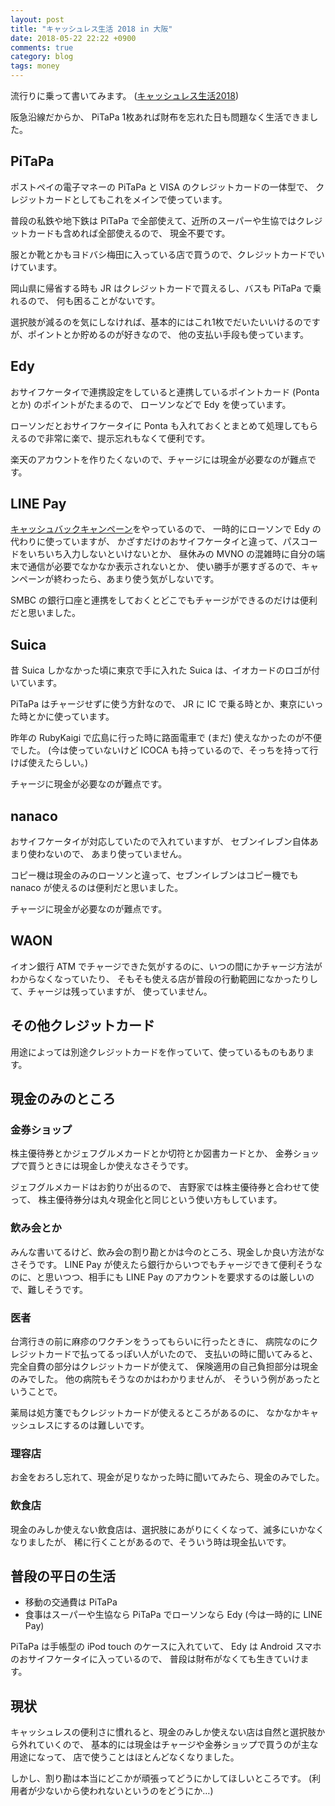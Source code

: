 ```yaml
---
layout: post
title: "キャッシュレス生活 2018 in 大阪"
date: 2018-05-22 22:22 +0900
comments: true
category: blog
tags: money
---
```

流行りに乗って書いてみます。
([キャッシュレス生活2018](http://b.hatena.ne.jp/search/title?q=%E3%82%AD%E3%83%A3%E3%83%83%E3%82%B7%E3%83%A5%E3%83%AC%E3%82%B9%E7%94%9F%E6%B4%BB2018&safe=on&sort=recent&users=3))

<!--more-->

阪急沿線だからか、 PiTaPa 1枚あれば財布を忘れた日も問題なく生活できました。

## PiTaPa

ポストペイの電子マネーの PiTaPa と VISA のクレジットカードの一体型で、
クレジットカードとしてもこれをメインで使っています。

普段の私鉄や地下鉄は PiTaPa で全部使えて、近所のスーパーや生協ではクレジットカードも含めれば全部使えるので、
現金不要です。

服とか靴とかもヨドバシ梅田に入っている店で買うので、クレジットカードでいけています。

岡山県に帰省する時も JR はクレジットカードで買えるし、バスも PiTaPa で乗れるので、
何も困ることがないです。

選択肢が減るのを気にしなければ、基本的にはこれ1枚でだいたいいけるのですが、ポイントとか貯めるのが好きなので、
他の支払い手段も使っています。

## Edy

おサイフケータイで連携設定をしていると連携しているポイントカード (Ponta とか) のポイントがたまるので、
ローソンなどで Edy を使っています。

ローソンだとおサイフケータイに Ponta も入れておくとまとめて処理してもらえるので非常に楽で、提示忘れもなくて便利です。

楽天のアカウントを作りたくないので、チャージには現金が必要なのが難点です。

## LINE Pay

[キャッシュバックキャンペーン](http://official-blog.line.me/ja/archives/75195318.html)をやっているので、
一時的にローソンで Edy の代わりに使っていますが、
かざすだけのおサイフケータイと違って、パスコードをいちいち入力しないといけないとか、
昼休みの MVNO の混雑時に自分の端末で通信が必要でなかなか表示されないとか、
使い勝手が悪すぎるので、キャンペーンが終わったら、あまり使う気がしないです。

SMBC の銀行口座と連携をしておくとどこでもチャージができるのだけは便利だと思いました。

## Suica

昔 Suica しかなかった頃に東京で手に入れた Suica は、イオカードのロゴが付いています。

PiTaPa はチャージせずに使う方針なので、
JR に IC で乗る時とか、東京にいった時とかに使っています。

昨年の RubyKaigi で広島に行った時に路面電車で (まだ) 使えなかったのが不便でした。
(今は使っていないけど ICOCA も持っているので、そっちを持って行けば使えたらしい。)

チャージに現金が必要なのが難点です。

## nanaco

おサイフケータイが対応していたので入れていますが、
セブンイレブン自体あまり使わないので、
あまり使っていません。

コピー機は現金のみのローソンと違って、セブンイレブンはコピー機でも nanaco が使えるのは便利だと思いました。

チャージに現金が必要なのが難点です。

## WAON

イオン銀行 ATM でチャージできた気がするのに、いつの間にかチャージ方法がわからなくなっていたり、
そもそも使える店が普段の行動範囲になかったりして、チャージは残っていますが、
使っていません。

## その他クレジットカード

用途によっては別途クレジットカードを作っていて、使っているものもあります。

## 現金のみのところ

### 金券ショップ

株主優待券とかジェフグルメカードとか切符とか図書カードとか、
金券ショップで買うときには現金しか使えなさそうです。

ジェフグルメカードはお釣りが出るので、
吉野家では株主優待券と合わせて使って、
株主優待券分は丸々現金化と同じという使い方もしています。

### 飲み会とか

みんな書いてるけど、飲み会の割り勘とかは今のところ、現金しか良い方法がなさそうです。
LINE Pay が使えたら銀行からいつでもチャージできて便利そうなのに、と思いつつ、相手にも LINE Pay のアカウントを要求するのは厳しいので、難しそうです。

### 医者

台湾行きの前に麻疹のワクチンをうってもらいに行ったときに、
病院なのにクレジットカードで払ってるっぽい人がいたので、
支払いの時に聞いてみると、
完全自費の部分はクレジットカードが使えて、
保険適用の自己負担部分は現金のみでした。
他の病院もそうなのかはわかりませんが、
そういう例があったということで。

薬局は処方箋でもクレジットカードが使えるところがあるのに、
なかなかキャッシュレスにするのは難しいです。

### 理容店

お金をおろし忘れて、現金が足りなかった時に聞いてみたら、現金のみでした。

### 飲食店

現金のみしか使えない飲食店は、選択肢にあがりにくくなって、滅多にいかなくなりましたが、
稀に行くことがあるので、そういう時は現金払いです。

## 普段の平日の生活

- 移動の交通費は PiTaPa
- 食事はスーパーや生協なら PiTaPa でローソンなら Edy (今は一時的に LINE Pay)

PiTaPa は手帳型の iPod touch のケースに入れていて、
Edy は Android スマホのおサイフケータイに入っているので、
普段は財布がなくても生きていけます。

## 現状

キャッシュレスの便利さに慣れると、現金のみしか使えない店は自然と選択肢から外れていくので、
基本的には現金はチャージや金券ショップで買うのが主な用途になって、
店で使うことはほとんどなくなりました。

しかし、割り勘は本当にどこかが頑張ってどうにかしてほしいところです。
(利用者が少ないから使われないというのをどうにか…)
